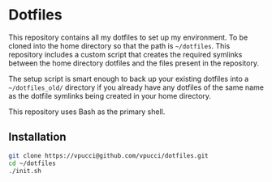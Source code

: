 Dotfiles
========

This repository contains all my dotfiles to set up my environment. To be cloned into the home directory so that the path is `~/dotfiles`. This repository includes a custom script that creates the required symlinks between the home directory dotfiles and the files present in the repository.

The setup script is smart enough to back up your existing dotfiles into a `~/dotfiles_old/` directory if you already have any dotfiles of the same name as the dotfile symlinks being created in your home directory.

This repository uses Bash as the primary shell.

Installation
------------
``` bash
git clone https://vpucci@github.com/vpucci/dotfiles.git
cd ~/dotfiles
./init.sh
```
